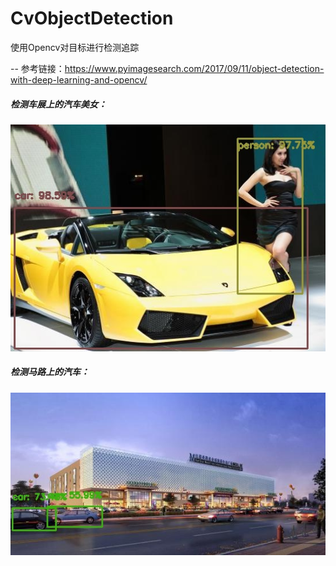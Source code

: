 # CvObjectDetection
使用Opencv对目标进行检测追踪

-- 参考链接：https://www.pyimagesearch.com/2017/09/11/object-detection-with-deep-learning-and-opencv/

##### 检测车展上的汽车美女：
<center class="half">
    <img src="https://raw.githubusercontent.com/SimonWang00/CvObjectDetection/master/result/result.jpg" width="600">
</center>

##### 检测马路上的汽车：
<center class="half">
    <img src="https://raw.githubusercontent.com/SimonWang00/CvObjectDetection/master/result/result2.jpg" width="600">
</center>
